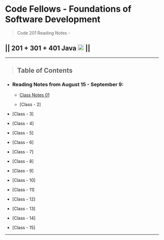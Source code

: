 # Code Fellows - Foundations of Software Development

> Code 201 Reading Notes - 

## || 201 + 301 + 401 Java <img src="https://www.svgrepo.com/show/184143/java.svg"  width="20" height="20"> ||

---

> ## Table of Contents

- ### Reading Notes from August 15 - September 9:

  - [Class Notes 01](https://github.com/dustinapodaca/reading-notes/blob/main/class-01.md)

  - [Class - 2]

- [Class - 3]

- [Class - 4]

- [Class - 5]

- [Class - 6]

- [Class - 7]

- [Class - 8]

- [Class - 9]

- [Class - 10]

- [Class - 11]

- [Class - 12]

- [Class - 13]

- [Class - 14]

- [Class - 15]

---
